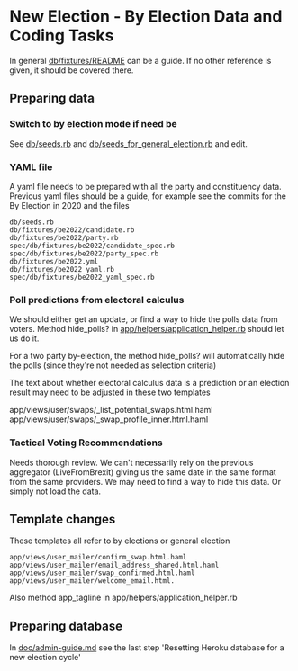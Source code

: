 # New Election - By Election Data and Coding Tasks

In general [db/fixtures/README](../../db/fixtures/README.md) can be a guide. If no other reference is given, it should be covered there.

## Preparing data

### Switch to by election mode if need be

See [db/seeds.rb](../../db/seeds.rb) and [db/seeds_for_general_election.rb](../../db/seeds_for_general_election.rb) and edit.

### YAML file

A yaml file needs to be prepared with all the party and constituency data. Previous yaml files should be a guide, for example see the commits for the By Election in 2020 and the files 

    db/seeds.rb
    db/fixtures/be2022/candidate.rb
    db/fixtures/be2022/party.rb
    spec/db/fixtures/be2022/candidate_spec.rb
    spec/db/fixtures/be2022/party_spec.rb
    db/fixtures/be2022.yml
    db/fixtures/be2022_yaml.rb
    spec/db/fixtures/be2022_yaml_spec.rb

### Poll predictions from electoral calculus

We should either get an update, or find a way to hide the polls data from voters. Method hide_polls? in [app/helpers/application_helper.rb](../../app/helpers/application_helper.rb) should let us do it. 

For a two party by-election, the method hide_polls? will automatically hide the polls (since they're not needed as selection criteria)

The text about whether electoral calculus data is a prediction or an election result may need to be adjusted in these two templates

  app/views/user/swaps/_list_potential_swaps.html.haml
  app/views/user/swaps/_swap_profile_inner.html.haml

### Tactical Voting Recommendations

Needs thorough review. We can't necessarily rely on the previous aggregator (LiveFromBrexit) giving us the same date in the same format from the same providers. We may need to find a way to hide this data. Or simply not load the data.

## Template changes

These templates all refer to by elections or general election

    app/views/user_mailer/confirm_swap.html.haml
    app/views/user_mailer/email_address_shared.html.haml
    app/views/user_mailer/swap_confirmed.html.haml
    app/views/user_mailer/welcome_email.html.

Also method app_tagline in app/helpers/application_helper.rb

## Preparing database

In [doc/admin-guide.md](../admin-guide.md) see the last step 'Resetting Heroku database for a new election cycle'
